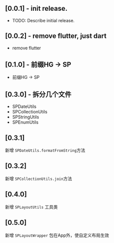 ## [0.0.1] - init release.

* TODO: Describe initial release.

## [0.0.2] - remove flutter, just dart

* remove flutter

## [0.1.0] - 前缀HG -> SP

* 前缀HG -> SP

## [0.3.0] - 拆分几个文件

* SPDateUtils
* SPCollectionUtils
* SPStringUtils
* SPEnumUtils

## [0.3.1]

新增 `SPDateUtils.formatFromString`方法

## [0.3.2]

新增 `SPCollectionUtils.join`方法

## [0.4.0]

新增 `SPLayoutUtils` 工具类

## [0.5.0]

新增 `SPLayoutWrapper` 包在App外，使自定义布局生效
